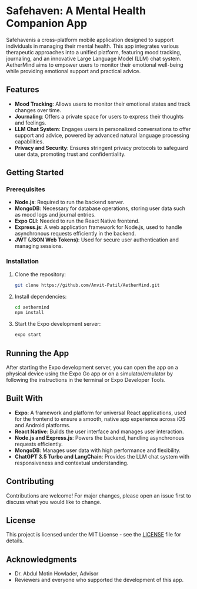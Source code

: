 # Safehaven: A Mental Health Companion App

Safehavenis a cross-platform mobile application designed to support individuals in managing their mental health. This app integrates various therapeutic approaches into a unified platform, featuring mood tracking, journaling, and an innovative Large Language Model (LLM) chat system. AetherMind aims to empower users to monitor their emotional well-being while providing emotional support and practical advice.

## Features

- **Mood Tracking**: Allows users to monitor their emotional states and track changes over time.
- **Journaling**: Offers a private space for users to express their thoughts and feelings.
- **LLM Chat System**: Engages users in personalized conversations to offer support and advice, powered by advanced natural language processing capabilities.
- **Privacy and Security**: Ensures stringent privacy protocols to safeguard user data, promoting trust and confidentiality.

## Getting Started

### Prerequisites

- **Node.js**: Required to run the backend server.
- **MongoDB**: Necessary for database operations, storing user data such as mood logs and journal entries.
- **Expo CLI**: Needed to run the React Native frontend.
- **Express.js**: A web application framework for Node.js, used to handle asynchronous requests efficiently in the backend.
- **JWT (JSON Web Tokens)**: Used for secure user authentication and managing sessions.

### Installation

1. Clone the repository:
   ```bash
   git clone https://github.com/Anvit-Patil/AetherMind.git
2. Install dependencies:
   ```bash
   cd aethermind
   npm install

4. Start the Expo development server:
   ```bash
   expo start
## Running the App

After starting the Expo development server, you can open the app on a physical device using the Expo Go app or on a simulator/emulator by following the instructions in the terminal or Expo Developer Tools.

## Built With

- **Expo**: A framework and platform for universal React applications, used for the frontend to ensure a smooth, native app experience across iOS and Android platforms.
- **React Native**: Builds the user interface and manages user interaction.
- **Node.js and Express.js**: Powers the backend, handling asynchronous requests efficiently.
- **MongoDB**: Manages user data with high performance and flexibility.
- **ChatGPT 3.5 Turbo and LangChain**: Provides the LLM chat system with responsiveness and contextual understanding.

## Contributing

Contributions are welcome! For major changes, please open an issue first to discuss what you would like to change.

## License

This project is licensed under the MIT License - see the [LICENSE](LICENSE) file for details.

## Acknowledgments

- Dr. Abdul Motin Howlader, Advisor
- Reviewers and everyone who supported the development of this app.

   
